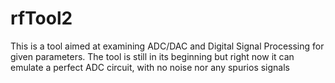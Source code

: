 # rfTool2
This is a tool aimed at examining ADC/DAC and Digital Signal Processing for given parameters.
The tool is still in its beginning but right now it can emulate a perfect ADC circuit, with no noise nor any spurios signals
